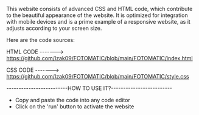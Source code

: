 This website consists of advanced CSS and HTML code, which contribute to the beautiful appearance of the website.
It is optimized for integration with mobile devices and is a prime example of a responsive website, as it adjusts according to your screen size.

Here are the code sources:

HTML CODE -------> https://github.com/Izak09/FOTOMATIC/blob/main/FOTOMATIC/index.html

CSS CODE -------> https://github.com/Izak09/FOTOMATIC/blob/main/FOTOMATIC/style.css

-------------------------HOW TO USE IT?-------------------------

- Copy and paste the code into any code editor
- Click on the 'run' button to activate the website
  
